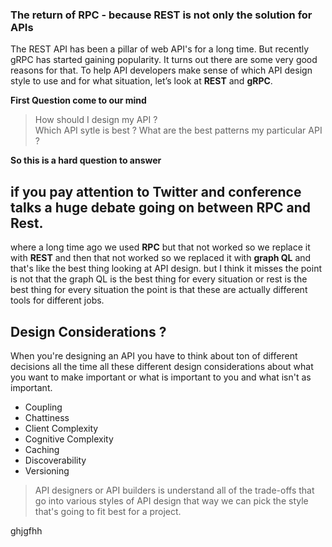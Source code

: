 ### The return of RPC -  because REST is not only the solution for APIs

The REST API has been a pillar of web API's for a long time. But recently gRPC has started gaining popularity. It turns out there are some very good reasons for that. To help API developers make sense of which API design style to use and for what situation, let’s look at **REST** and **gRPC**.

**First Question come to our mind**

> How should I design my API ?  
> Which API sytle is best ?
> What are the best patterns my particular API ?

**So this is a hard question to answer**

## if you pay attention to Twitter and conference talks a huge debate going on between RPC and Rest.

where a long time ago we used **RPC** but that not worked so we replace it with **REST** and then that not worked so we replaced it with **graph QL** and that's like the best thing  looking at API design. but I think it misses the point is not that the graph QL is the best thing for every situation or rest is the best thing for every situation the point is that these are actually different tools for different jobs.

## Design Considerations ?

When you're designing an API you have to think about ton of different decisions all the time all these different design considerations about what you want to make important or what is important to you and what isn't as important.

 - Coupling
 - Chattiness
 - Client Complexity
 - Cognitive Complexity
 - Caching
 - Discoverability
 - Versioning

> API designers or API builders is understand all of the trade-offs that go into various styles of API design that way we can pick the style that's going to fit best for a project.

ghjgfhh
<!--stackedit_data:
eyJoaXN0b3J5IjpbMTM5MTU2OTgxMCwtNzEwNTI4NzAsLTE3ND
YyNTgzMTMsLTEwMzQzNTY1MTcsMTQyODk5NzcyOCwtNjU0MjEx
NjEwLDY0NTExOTg4MywtODU5NTQ0NDE5LDk2NTYzNzQ3MywtMT
M4MjExNTM0MSwzMDg3MzA1MzksLTEzNDIyMzIxOCwtMjEwNjk4
NDYyNSwtMzMyNDU1MzYzXX0=
-->